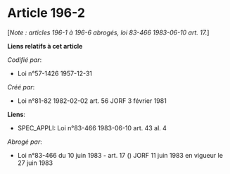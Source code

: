 # Article 196-2

[*Note : articles 196-1 à 196-6 abrogés, loi 83-466 1983-06-10 art. 17.*]

**Liens relatifs à cet article**

_Codifié par_:

  - Loi n°57-1426 1957-12-31

_Créé par_:

  - Loi n°81-82 1982-02-02 art. 56 JORF 3 février 1981

**Liens**:

  - SPEC_APPLI: Loi n°83-466 1983-06-10 art. 43 al. 4

_Abrogé par_:

  - Loi n°83-466 du 10 juin 1983 - art. 17 () JORF 11 juin 1983 en vigueur le 27 juin 1983
